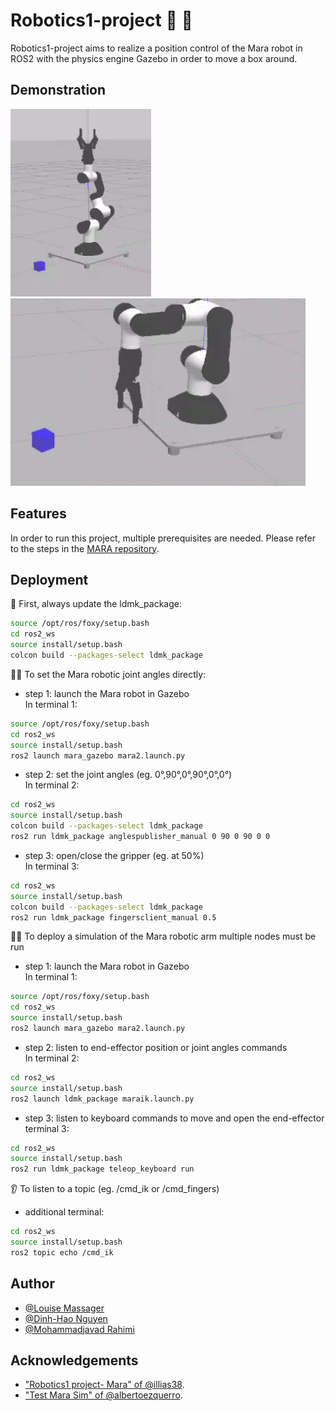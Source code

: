 # Robotics1-project :robot: :mechanical_arm:

Robotics1-project aims to realize a position control of the Mara robot in ROS2 with the physics engine Gazebo in order to move a box around.

## Demonstration
<img src="videos/showoff_gripper.gif" height="300" > <img src="videos/showoff.gif" height="300" >

## Features

In order to run this project, multiple prerequisites are needed. Please refer to the steps in the [MARA repository](https://github.com/AcutronicRobotics/MARA#install).


## Deployment

:triangular_flag_on_post: First, always update the ldmk_package:
```bash
source /opt/ros/foxy/setup.bash
cd ros2_ws
source install/setup.bash
colcon build --packages-select ldmk_package
```

:teacher: To set the Mara robotic joint angles directly:

- step 1: launch the Mara robot in Gazebo <br />
In terminal 1:
```bash
source /opt/ros/foxy/setup.bash
cd ros2_ws
source install/setup.bash
ros2 launch mara_gazebo mara2.launch.py
```
- step 2: set the joint angles (eg. 0°,90°,0°,90°,0°,0°) <br />
In terminal 2:									
```bash
cd ros2_ws
source install/setup.bash
colcon build --packages-select ldmk_package
ros2 run ldmk_package anglespublisher_manual 0 90 0 90 0 0
```

- step 3: open/close the gripper (eg. at 50%) <br />
In terminal 3:	
```bash
cd ros2_ws
source install/setup.bash
colcon build --packages-select ldmk_package
ros2 run ldmk_package fingersclient_manual 0.5
```


:woman_teacher: To deploy a simulation of the Mara robotic arm multiple nodes must be run

- step 1: launch the Mara robot in Gazebo <br />
In terminal 1:
```bash
source /opt/ros/foxy/setup.bash
cd ros2_ws
source install/setup.bash
ros2 launch mara_gazebo mara2.launch.py
```
- step 2: listen to end-effector position or joint angles commands <br />
In terminal 2:									
```bash
cd ros2_ws
source install/setup.bash
ros2 launch ldmk_package maraik.launch.py
```

- step 3: listen to keyboard commands to move and open the end-effector <br />
terminal 3:									
```bash
cd ros2_ws
source install/setup.bash
ros2 run ldmk_package teleop_keyboard run
```

:ear: To listen to a topic (eg. /cmd_ik or /cmd_fingers)
- additional terminal:
```bash
cd ros2_ws
source install/setup.bash
ros2 topic echo /cmd_ik
```

## Author

- [@Louise Massager](https://github.com/LouiseMassager)
- [@Dinh-Hao Nguyen](https://github.com/Dinh-Hao-Nguyen)
- [@Mohammadjavad Rahimi](https://github.com/MJSk8RAHIMI)


## Acknowledgements

- ["Robotics1 project- Mara" of @illias38](https://app.theconstructsim.com/#/Rosjects/mara%20robot).
- ["Test Mara Sim" of @albertoezquerro](https://app.theconstructsim.com/#/Rosjects/mara%20robot).


